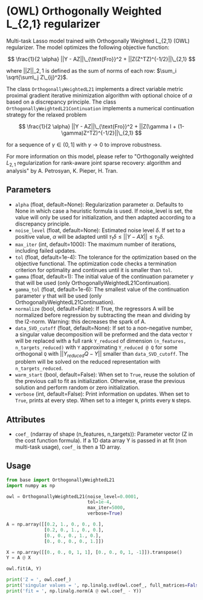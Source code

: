 # (OWL) Orthogonally Weighted L_{2,1}  regularizer

Multi-task Lasso model trained with Orthogonally Weighted L_{2,1} (OWL) regularizer.
The model optimizes the following objective function:

$$ 
\frac{1}{2 \alpha} ||Y - AZ||\_{\text{Fro}}^2 + ||Z(Z^TZ)^{-1/2}||\_{2,1}
$$

where $||Z||\_{2,1}$ is defined as the sum of norms of each row: $\sum_i \sqrt{\sum\_j Z\_{ij}^2}$. 

The class `OrthogonallyWeightedL21` implements a direct variable metric proximal gradient iterative minimization algorithm with optional choice of $\alpha$ based on a discrepancy principle.
The class `OrthogonallyWeightedL21Continuation` implements a numerical continuation strategy for the relaxed problem

$$ 
\frac{1}{2 \alpha} ||Y - AZ||\_{\text{Fro}}^2 + ||Z(\gamma I + (1-\gamma)Z^TZ)^{-1/2}||\_{2,1}
$$

for a sequence of $\gamma \in (0,1]$ with $\gamma \to 0$ to improve robustness.

For more information on this model, please refer to "Orthogonally weighted $L_{2,1}$ regularization for rank-aware joint sparse recovery: algorithm and analysis" by A. Petrosyan, K. Pieper, H. Tran.



## Parameters

- `alpha` (float, default=None):
  Regularization parameter $\alpha$.
  Defaults to None in which case a heuristic formula is used.
  If noise_level is set, the value will only be used for initialization, and then adapted according to a discrepancy principle.
- `noise_level` (float, default=None):
  Estimated noise level $\delta$.
  If set to a positive value, $\alpha$ will be adapted until $\tau_1 \delta \leq ||Y - AX|| \leq \tau_2 \delta$.
- `max_iter` (int, default=1000):
  The maximum number of iterations, including failed updates.
- `tol` (float, default=1e-4):
  The tolerance for the optimization based on the objective functional.
  The optimization code checks a termination criterion for optimality and continues until it is smaller than `tol`.
- `gamma` (float, default=1):
  The initial value of the continuation parameter $\gamma$ that will be used (only OrthogonallyWeightedL21Continuation).
- `gamma_tol` (float, default=1e-6):
  The smallest value of the continuation parameter $\gamma$ that will be used (only OrthogonallyWeightedL21Continuation).
- `normalize` (bool, default=False):
  If True, the regressors A will be normalized before regression by subtracting the mean and dividing by the l2-norm.
  Warning: this decreases the spark of A.
- `data_SVD_cutoff` (float, default=None):
  If set to a non-negative number, a singular value decomposition will be preformed
  and the data vector `Y` will be replaced with a full rank `Y_reduced` of dimension `(n_features, n_targets_reduced)`
  with `Y` approximating `Y_reduced @ Q` for some orthogonal `Q`
  with $|| Y_{reduced} Q - Y ||$ smaller than `data_SVD_cutoff`.
  The problem will be solved on the reduced representation with `n_targets_reduced`.
- `warm_start` (bool, default=False):
  When set to `True`, reuse the solution of the previous call to fit as initialization.
  Otherwise, erase the previous solution and perform random or zero initialization.
- `verbose` (int, default=False): Print information on updates.
  When set to `True`, prints at every step.
  When set to a integer `N`, prints every `N` steps.

## Attributes

- `coef_` (ndarray of shape (n_features, n_targets)):
  Parameter vector (Z in the cost function formula).
  If a 1D data array Y is passed in at fit (non multi-task usage), `coef_` is then a 1D array.

## Usage

```python
from base import OrthogonallyWeightedL21
import numpy as np

owl = OrthogonallyWeightedL21(noise_level=0.0001,
                              tol=1e-4,
                              max_iter=5000,
                              verbose=True)

A = np.array([[0.2, 1., 0., 0., 0.],
              [0.2, 0., 1., 0., 0.],
              [0., 0., 0., 1., 0.],
              [0., 0., 0., 0., 1.]])

X = np.array([[0., 0., 0, 1, 1], [0., 0., 0, 1, -1]]).transpose()
Y = A @ X

owl.fit(A, Y)

print('Z = ', owl.coef_)
print('singular values = ', np.linalg.svd(owl.coef_, full_matrices=False)[1])
print('fit = ', np.linalg.norm(A @ owl.coef_ - Y))
```
